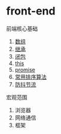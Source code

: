 # front-end

前端核心基础

1. [数组](src/1-array/index.md)
2. [继承](src/2-inheritance/index.md)
3. [闭包](src/3-closure/index.md)
4. [this](src/4-this/index.md)
5. [promise](src/5-promise/index.md)
6. [常用排序算法](src/6-sort-algorithm/index.md)
7. [防抖节流](src/7-debouce-throttle/index.md)

宏观范围

1. 浏览器
2. 网络通信
3. 框架
